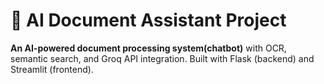 # 🚀 AI Document Assistant Project

**An AI-powered document processing system(chatbot)** with OCR, semantic search, and Groq API integration. Built with Flask (backend) and Streamlit (frontend).